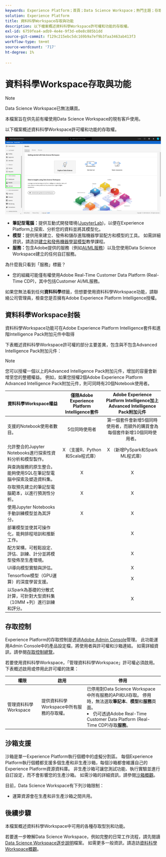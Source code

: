 ```yaml
---
keywords: Experience Platform；首頁；Data Science Workspace；熱門主題；存取控制；沙箱；intelligence pack；dsw功能；dsw存取；Adobe Experience Platform Intelligence；intelligence；aep intelligence套件
solution: Experience Platform
title: 資料科學Workspace存取與功能
description: 以下檔案概述資料科學Workspace許可權和功能的存取權。
exl-id: 6759fea4-adb9-4e4e-9f3d-e0e8c885b1dd
source-git-commit: f129c215ebc5dc169b9a7ef9b3faa3463ab413f3
workflow-type: tm+mt
source-wordcount: '717'
ht-degree: 1%

---
```


# 資料科學Workspace存取與功能

>[!NOTE]
>
>Data Science Workspace已無法購買。
>
>本檔案旨在供先前有權使用Data Science Workspace的現有客戶使用。

以下檔案概述資料科學Workspace許可權和功能的存取權。

![DSW標籤](./images/access/platform-tabs.png)

- **筆記型電腦：**&#x200B;提供互動式開發環境([JupyterLab](./jupyterlab/overview.md))，以便在Experience Platform上探索、分析您的資料並將其模型化。
- **模型：**&#x200B;提供用來建立、發佈和儲存進階機器學習配方和模型的工具。 如需詳細資訊，請造訪[建立和發佈機器學習模型](./models-recipes/create-publish-model.md)教學課程。
- **服務：**&#x200B;包含Adobe提供的服務（例如[AI/ML服務](../intelligent-services/home.md)）以及您使用Data Science Workspace建立的任何自訂服務。

為什麼我只看到「服務」標籤？

- 您的組織可能僅有權使用Adobe Real-Time Customer Data Platform (Real-Time CDP)，其中包括Customer AI/ML服務。

如果您無法看到任何&#x200B;**資料科學**&#x200B;標籤，但想要使用資料科學Workspace功能，請聯絡公司管理員，檢查您是否擁有Adobe Experience Platform Intelligence授權。

## 資料科學Workspace封裝

資料科學Workspace功能可在Adobe Experience Platform Intelligence套件和進階Intelligence Pack附加元件中取得

下表概述資料科學Workspace許可權的部分主要差異，包含與不包含Advanced Intelligence Pack附加元件：

>[!NOTE]
>
>您可以授權一個以上的Advanced Intelligence Pack附加元件，增加的容量會新增至您的整體權益。 例如，如果您授權2個Adobe Experience Platform Advanced Intelligence Pack附加元件，則可同時有20個Notebook使用者。

| 資料科學Workspace權益 | 僅限Adobe Experience Platform Intelligence套件 | Adobe Experience Platform Intelligence加上Advanced Intelligence Pack附加元件 |
| --- | :---: | :---: |
| 支援的Notebook使用者數目。 | 5位同時使用者 | 第一個套件會新增5個同時使用者，而額外的購買會為每個套件新增10個同時使用者。 |
| 允許整合的Jupyter Notebooks進行探索性資料分析和模型製作。 | X （支援R、Python和Scala程式庫） | X （新增PySpark和Spark ML程式庫） |
| 與查詢服務的原生整合。 能夠使用SQL在筆記型電腦中探索及塑造資料集。 | X | X |
| 存取預先建立的筆記型電腦範本，以進行預測性分析。 | X | X |
| 使用Jupyter Notebooks手動訓練模型並為其評分。 | X | X |
| 部署模型並使其可操作化，能夠排程培訓和推斷工作。 | | X |
| 配方架構，可輕鬆設定、評估、訓練、計分並將模型發佈至生產環境。 |  | X |
| UI導向模型實驗與評估。 | | X |
| Tensorflow模型（GPU運算）的深度學習支援。 | | X |
| 以Spark為基礎的分散式計算，可針對大型資料集（10MM +列）進行訓練和評分。 | | X |

## 存取控制

Experience Platform的存取控制是透過[Adobe Admin Console](https://adminconsole.adobe.com)管理。 此功能運用Admin Console中的產品設定檔，將使用者與許可權和沙箱連結。 如需詳細資訊，請參閱[存取控制總覽](../access-control/home.md)。

若要使用資料科學Workspace，「管理資料科學Workspace」許可權必須啟用。 下表概述啟用或停用此許可權的效果：

| 權限 | 啟用 | 停用 |
|---|---|---|
| 管理資料科學Workspace | 提供資料科學Workspace中所有服務的存取權。 | 已停用對Data Science Workspace中所有服務的API和UI存取。 停用時，無法選取&#x200B;**筆記本**、**模型**&#x200B;和&#x200B;**服務**&#x200B;頁面。 <li>仍可透過Adobe Real-Time Customer Data Platform (Real-Time CDP)存取&#x200B;**服務**。</li> |

## 沙箱支援

沙箱是單一Experience Platform執行個體中的虛擬分割區。 每個Experience Platform執行個體都支援多個生產和非生產沙箱，每個沙箱都會維護自己的Experience Platform資源資料庫。 非生產沙箱可讓您測試功能、執行實驗並進行自訂設定，而不會影響您的生產沙箱。 如需沙箱的詳細資訊，請參閱[沙箱概觀](../sandboxes/home.md)。

目前，Data Science Workspace有下列沙箱限制：

- 運算資源會在生產和非生產沙箱之間共用。

## 後續步驟

本檔案概述資料科學Workspace中可用的各種存取型別和功能。

若要進一步瞭解Data Science Workspace，例如完整的日常工作流程，請先閱讀[Data Science Workspace逐步說明](./walkthrough.md)檔案。 如需更多一般資訊，請造訪[資料科學Workspace概觀](./home.md)。
